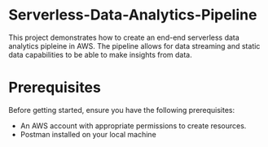 # Serverless-Data-Analytics-Pipeline
This project demonstrates how to create an end-end serverless data analytics pipleine in AWS. The pipeline allows for data streaming and static data capabilities to be able to make insights from data.

# Prerequisites
Before getting started, ensure you have the following prerequisites:
* An AWS account with appropriate permissions to create resources.
* Postman installed on your local machine
